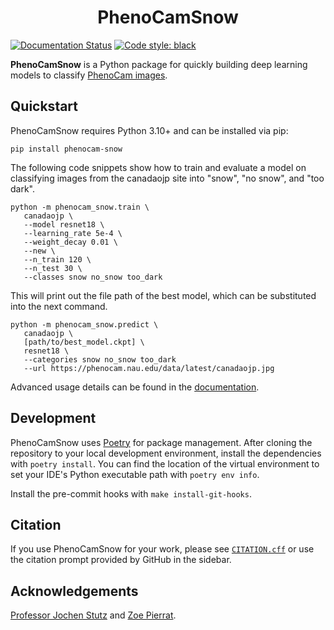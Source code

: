 <h1 align="center">PhenoCamSnow</h1>

[![Documentation Status](https://readthedocs.org/projects/phenocamsnow/badge/?version=latest)](https://phenocamsnow.readthedocs.io/en/latest/?badge=latest)
[![Code style: black](https://img.shields.io/badge/code%20style-black-000000.svg)](https://github.com/psf/black)

**PhenoCamSnow** is a Python package for quickly building deep learning models to classify [PhenoCam images](https://phenocam.sr.unh.edu/).

## Quickstart

PhenoCamSnow requires Python 3.10+ and can be installed via pip:

```console
pip install phenocam-snow
```

The following code snippets show how to train and evaluate a model on classifying images from the canadaojp site into "snow", "no snow", and "too dark".

```console
python -m phenocam_snow.train \
   canadaojp \
   --model resnet18 \
   --learning_rate 5e-4 \
   --weight_decay 0.01 \
   --new \
   --n_train 120 \
   --n_test 30 \
   --classes snow no_snow too_dark
```
This will print out the file path of the best model, which can be substituted into the next command.

```console
python -m phenocam_snow.predict \
   canadaojp \
   [path/to/best_model.ckpt] \
   resnet18 \
   --categories snow no_snow too_dark
   --url https://phenocam.nau.edu/data/latest/canadaojp.jpg
```

Advanced usage details can be found in the [documentation](http://phenocamsnow.readthedocs.io/).

## Development

PhenoCamSnow uses [Poetry](https://python-poetry.org) for package management. After cloning the repository to your local development environment, install the dependencies with `poetry install`. You can find the location of the virtual environment to set your IDE's Python executable path with `poetry env info`.

Install the pre-commit hooks with `make install-git-hooks`.

## Citation

If you use PhenoCamSnow for your work, please see [`CITATION.cff`](CITATION.cff) or use the citation prompt provided by GitHub in the sidebar.

## Acknowledgements

[Professor Jochen Stutz](https://atmos.ucla.edu/people/faculty/jochen-stutz) and [Zoe Pierrat](https://atmos.ucla.edu/people/graduate-student/zoe-pierrat).
